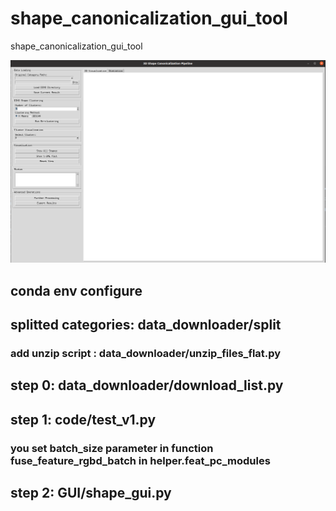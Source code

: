 # shape_canonicalization_gui_tool
shape_canonicalization_gui_tool

<!-- // how to add picture here? (/home/lei/Documents/Dataset/Cannonicalization_stats/UniOrient/pictures/GUI_pic.png) -->
![GUI Tool Screenshot](./pictures/GUI_pic.png)

## conda env configure

## splitted categories: data_downloader/split
###  add unzip script : data_downloader/unzip_files_flat.py

## step 0: data_downloader/download_list.py
## step 1: code/test_v1.py
### you set batch_size parameter in function fuse_feature_rgbd_batch in helper.feat_pc_modules
## step 2: GUI/shape_gui.py